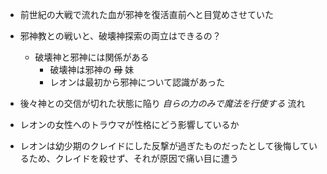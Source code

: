 - 前世紀の大戦で流れた血が邪神を復活直前へと目覚めさせていた

- 邪神教との戦いと、破壊神探索の両立はできるの？
  - 破壊神と邪神には関係がある
    - 破壊神は邪神の ~~母~~ 妹
    - レオンは最初から邪神について認識があった

- 後々神との交信が切れた状態に陥り _自らの力のみで魔法を行使する_ 流れ

- レオンの女性へのトラウマが性格にどう影響しているか

- レオンは幼少期のクレイドにした反撃が過ぎたものだったとして後悔しているため、クレイドを殺せず、それが原因で痛い目に遭う
